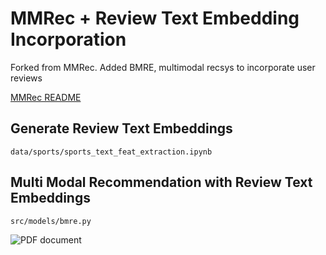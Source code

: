 # MMRec + Review Text Embedding Incorporation 

Forked from MMRec. Added BMRE, multimodal recsys to incorporate user reviews

[MMRec README](https://github.com/ttytu/MMRec/blob/master/README_b.md)

## Generate Review Text Embeddings 

`data/sports/sports_text_feat_extraction.ipynb`

## Multi Modal Recommendation with Review Text Embeddings 

`src/models/bmre.py`

![PDF document](https://github.com/user-attachments/assets/d515e87b-c857-47f4-9b04-8884e597898e)
